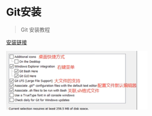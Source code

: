 # Git安装

> Git 安装教程
> 

[安装链接](https://git-scm.com/book/zh/v2/%E8%B5%B7%E6%AD%A5-%E5%AE%89%E8%A3%85-Git)

![Untitled](Git安装/Untitled.png)